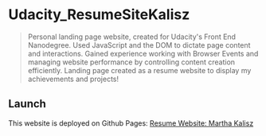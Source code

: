 # Udacity_ResumeSiteKalisz

> Personal landing page website, created for Udacity's Front End Nanodegree. Used JavaScript and the DOM to dictate page content and interactions. Gained experience working with Browser Events and managing website performance by controlling content creation efficiently. Landing page created as a resume website to display my achievements and projects!

## Launch
This website is deployed on Github Pages: [Resume Website: Martha Kalisz](https://udacityfendkalisz.github.io/Udacity_ResumeSiteKalisz)
